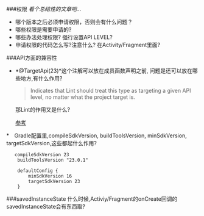 ###权限
*看个总结性的文章吧...*
* 哪个版本之后必须申请权限，否则会有什么问题？
* 哪些权限是需要申请的?
* 哪些办法处理权限?
  强行设置API LEVEL?
* 申请权限的代码怎么写?注意什么?
  在Activity/Fragment里面?


###API方面的兼容性
* *@TargetApi(23)*这个注解可以放在成员函数声明之前,
  问题是还可以放在哪些地方,有什么作用?
  > Indicates that Lint should treat this type as targeting a given API level, no matter what the project target is.

  那Lint的作用又是什么?

  [参考](http://www.360doc.com/content/14/1113/09/11800748_424743381.shtml)

*　Gradle配置里,compileSdkVersion, buildToolsVersion, minSdkVersion, targetSdkVersion,这些都起什么作用?
```
   compileSdkVersion 23
    buildToolsVersion "23.0.1"

    defaultConfig {
        minSdkVersion 16
        targetSdkVersion 23
    }
```


###savedInstanceState
什么时候,Activiy/Fragment的onCreate回调的savedInstanceState会有东西取?
